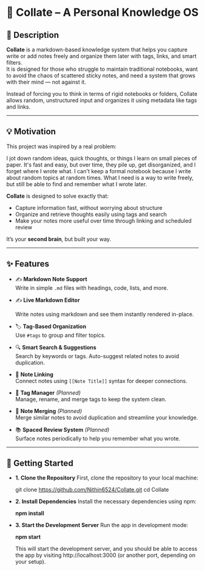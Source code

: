 # 🧠 Collate – A Personal Knowledge OS



## 📖 Description

**Collate** is a markdown-based knowledge system that helps you capture write or add notes freely and organize them later with tags, links, and smart filters.  
It is designed for those who struggle to maintain traditional notebooks, want to avoid the chaos of scattered sticky notes, and need a system that grows with their mind — not against it.

Instead of forcing you to think in terms of rigid notebooks or folders, Collate allows random, unstructured input and organizes it using metadata like tags and links.

---

## 💡 Motivation

This project was inspired by a real problem:

I jot down random ideas, quick thoughts, or things I learn on small pieces of paper. It's fast and easy, but over time, they pile up, get disorganized, and I forget where I wrote what. 
I can't keep a formal notebook because I write about random topics at random times. What I need is a way to write freely, but still be able to find and remember what I wrote later.

**Collate** is designed to solve exactly that:
- Capture information fast, without worrying about structure
- Organize and retrieve thoughts easily using tags and search
- Make your notes more useful over time through linking and scheduled review

It’s your **second brain**, but built your way.

---

## ✨ Features

- ✍️ **Markdown Note Support**  
  Write in simple `.md` files with headings, code, lists, and more.
  
- ✍️ **Live Markdown Editor**
  
  Write notes using markdown and see them instantly rendered in-place.

- 🏷️ **Tag-Based Organization**  
  Use `#tags` to group and filter topics.

- 🔍 **Smart Search & Suggestions**  
  Search by keywords or tags. Auto-suggest related notes to avoid duplication.

- 🔗 **Note Linking**  
  Connect notes using `[[Note Title]]` syntax for deeper connections.

- 🧹 **Tag Manager** *(Planned)*  
  Manage, rename, and merge tags to keep the system clean.

- 🔄 **Note Merging** *(Planned)*  
  Merge similar notes to avoid duplication and streamline your knowledge.

- 📚 **Spaced Review System** *(Planned)*  
  Surface notes periodically to help you remember what you wrote.

---

## 🚀 Getting Started
- **1. Clone the Repository**
  First, clone the repository to your local machine:
  
  git clone https://github.com/Nithin6524/Collate.git
  cd Collate

- **2. Install Dependencies**
  Install the necessary dependencies using npm:
  
  **npm install**

- **3. Start the Development Server**
  Run the app in development mode:
  
  **npm start**

  This will start the development server, and you should be able to access the app by visiting http://localhost:3000 (or another port, depending on your setup).



